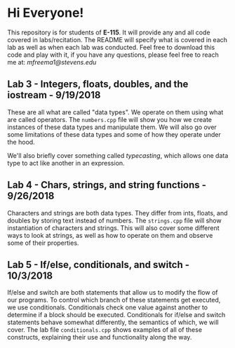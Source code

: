 # Hi Everyone!
This repository is for students of __E-115__.  It will provide any and all code covered in labs/recitation.  The README will specify what is covered in each lab as well as when each lab was conducted.  Feel free to download this code and play with it, if you have any questions, please feel free to reach me at: _mfreema1@stevens.edu_

## Lab 3 - Integers, floats, doubles, and the iostream - 9/19/2018
These are all what are called "data types".  We operate on them using what are called operators.  The `numbers.cpp` file will show you how we create instances of these data types and manipulate them.  We will also go over some limitations of these data types and some of how they operate under the hood.

We'll also briefly cover something called _typecasting_, which allows one data type to act like another in an expression.

## Lab 4 - Chars, strings, and string functions - 9/26/2018
Characters and strings are both data types.  They differ from ints, floats, and doubles by
storing text instead of numbers.  The `strings.cpp` file will show instantiation of characters and strings.  This will also cover some different ways to look at strings, as well as how to operate on them and observe some of their properties.

## Lab 5 - If/else, conditionals, and switch - 10/3/2018
If/else and switch are both statements that allow us to modify the flow of our programs.  To control which branch of these statements get executed, we use conditionals.  Conditionals check one value against another to determine if a block should be executed.  Conditionals for if/else and switch statements behave somewhat differently, the semantics of which, we will cover.  The lab file `conditionals.cpp` shows examples of all of these constructs, explaining their use and functionality along the way.
